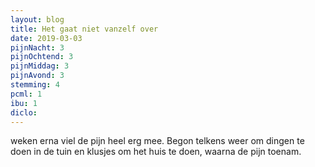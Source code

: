 ```yaml
---
layout: blog
title: Het gaat niet vanzelf over
date: 2019-03-03
pijnNacht: 3
pijnOchtend: 3
pijnMiddag: 3
pijnAvond: 3
stemming: 4
pcml: 1
ibu: 1
diclo: 
---
```


weken erna viel de pijn heel erg mee. Begon telkens weer om dingen te doen in de tuin en klusjes om het huis te doen, waarna de pijn toenam.

